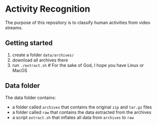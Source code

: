 # Activity Recognition

The purpose of this repository is to classify human activities from video streams.

## Getting started

1. create a folder `data/archives/`
3. download all archives there
3. run `./extract.sh`   # For the sake of God, I hope you have Linux or MacOS

## Data folder

The data folder contains:

 - a folder called `archives` that contains the original `zip` and `tar.gz` files
 - a folder called `raw` that contains the data extracted from the archives
 - a script `extract.sh` that inflates all data from `archives` to `raw`

